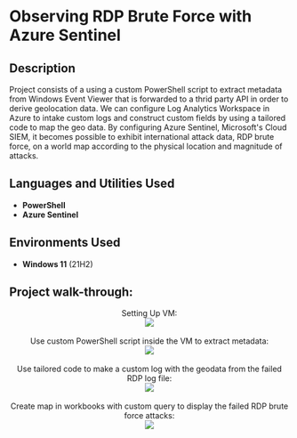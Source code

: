 <h1>Observing RDP Brute Force with Azure Sentinel</h1>

<h2>Description</h2>
Project consists of a using a custom PowerShell script to extract metadata from Windows Event Viewer that is forwarded to a thrid party API in order to derive geolocation data. We can configure Log Analytics Workspace in Azure to intake custom logs and construct custom fields by using a tailored code to map the geo data. By configuring Azure Sentinel, Microsoft's Cloud SIEM, it becomes possible to exhibit international attack data, RDP brute force, on a world map according to the physical location and magnitude of attacks. 
<br />


<h2>Languages and Utilities Used</h2>

- <b>PowerShell</b> 
- <b>Azure Sentinel</b>

<h2>Environments Used </h2>

- <b>Windows 11</b> (21H2)

<h2>Project walk-through:</h2>

<p align="center">
Setting Up VM: <br/>
<img src="https://i.imgur.com/HnCoEIR.png"/>
<br />
<br />
Use custom PowerShell script inside the VM to extract metadata:  <br/>
<img src="https://i.imgur.com/uXF2YEh.png"/>
<br />
<br />
Use tailored code to make a custom log with the geodata from the failed RDP log file: <br/>
<img src="https://i.imgur.com/FCPcDyj.png"/>
<br />
<br />
Create map in workbooks with custom query to display the failed RDP brute force attacks:  <br/>
<img src="https://i.imgur.com/Bm383Mq.png"/>
<br />
<br />
</p>

<!--
 ```diff
- text in red
+ text in green
! text in orange
# text in gray
@@ text in purple (and bold)@@
```
--!>
